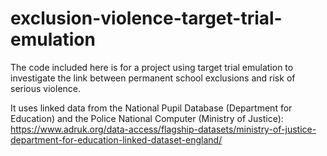 # exclusion-violence-target-trial-emulation

The code included here is for a project using target trial emulation to investigate the link between permanent school exclusions and risk of serious violence.

It uses linked data from the National Pupil Database (Department for Education) and the Police National Computer (Ministry of Justice): https://www.adruk.org/data-access/flagship-datasets/ministry-of-justice-department-for-education-linked-dataset-england/
